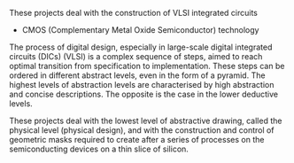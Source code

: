 These projects deal with the construction of VLSI integrated circuits
  - CMOS (Complementary Metal Oxide Semiconductor) technology

The process of digital design, especially in large-scale digital integrated circuits (DICs) (VLSI) is a complex sequence of 
steps, aimed to reach optimal transition from specification to implementation. These steps can be ordered in different abstract levels, 
even in the form of a pyramid. The highest levels of abstraction levels are characterised by high abstraction and concise 
descriptions. The opposite is the case in the lower deductive levels. 

These projects deal with the lowest level of abstractive drawing, called the physical level (physical design), and with the 
construction and control of geometric masks required to create after a series of processes on the semiconducting devices on a 
thin slice of silicon.
